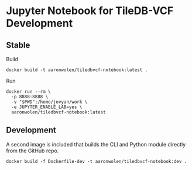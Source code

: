 # Jupyter Notebook for TileDB-VCF Development

## Stable

Build

```
docker build -t aaronwolen/tiledbvcf-notebook:latest .
```

Run

```
docker run --rm \
  -p 8888:8888 \
  -v "$PWD":/home/jovyan/work \
  -e JUPYTER_ENABLE_LAB=yes \
  aaronwolen/tiledbvcf-notebook:latest
```

## Development

A second image is included that builds the CLI and Python module directly from the GitHub repo.

```
docker build -f Dockerfile-dev -t aaronwolen/tiledbvcf-notebook:dev .
```
